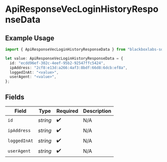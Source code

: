 # ApiResponseVecLoginHistoryResponseData

## Example Usage

```typescript
import { ApiResponseVecLoginHistoryResponseData } from "blackboxlabs-sdk/models";

let value: ApiResponseVecLoginHistoryResponseData = {
  id: "ecdd96ef-302c-4eef-95b2-92547ffc5424",
  ipAddress: "2cf8:e13d:a266:4af3:8bdf:66d8:6dcb:ef8a",
  loggedInAt: "<value>",
  userAgent: "<value>",
};
```

## Fields

| Field              | Type               | Required           | Description        |
| ------------------ | ------------------ | ------------------ | ------------------ |
| `id`               | *string*           | :heavy_check_mark: | N/A                |
| `ipAddress`        | *string*           | :heavy_check_mark: | N/A                |
| `loggedInAt`       | *string*           | :heavy_check_mark: | N/A                |
| `userAgent`        | *string*           | :heavy_check_mark: | N/A                |